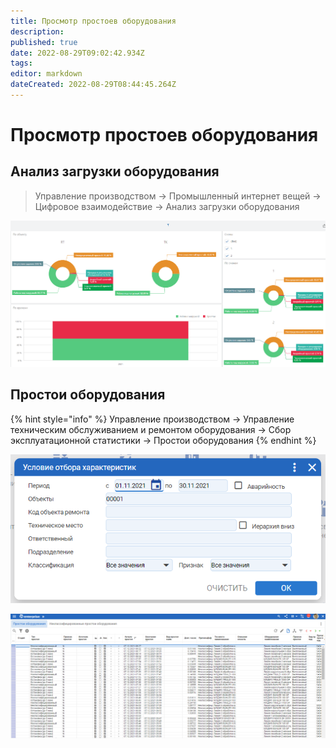 ```yaml
---
title: Просмотр простоев оборудования
description: 
published: true
date: 2022-08-29T09:02:42.934Z
tags: 
editor: markdown
dateCreated: 2022-08-29T08:44:45.264Z
---
```


# Просмотр простоев оборудования

## Анализ загрузки оборудования

>Управление производством → Промышленный интернет вещей → Цифровое взаимодействие → Анализ загрузки оборудования

![](<../../assets/image (923).png>)

## Простои оборудования

{% hint style="info" %}
Управление производством → Управление техническим обслуживанием и ремонтом оборудования → Сбор эксплуатационной статистики → Простои оборудования
{% endhint %}

![](<../../assets/image (101).png>)

![](<../../assets/image (389).png>)

